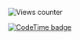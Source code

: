 ![Views counter](https://komarev.com/ghpvc/?username=qweme32&style=for-the-badge&color=blue)  
  
[![CodeTime badge](https://img.shields.io/endpoint?style=for-the-badge&url=https%3A%2F%2Fapi.codetime.dev%2Fshield%3Fid%3D17140%26project%3D%26in%3D0)](https://codetime.dev)
